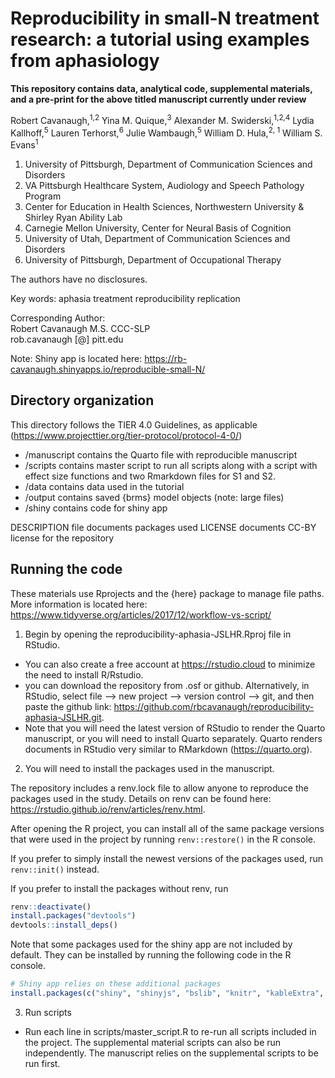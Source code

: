 # Reproducibility in small-N treatment research: a tutorial using examples from aphasiology

**This repository contains data, analytical code, supplemental materials, and a pre-print for the above titled manuscript currently under review**

Robert Cavanaugh,<sup>1,2</sup> Yina M. Quique,<sup>3</sup> Alexander M. Swiderski,<sup>1,2,4</sup> Lydia Kallhoff,<sup>5</sup> Lauren Terhorst,<sup>6</sup> Julie Wambaugh,<sup>5</sup> William D. Hula,<sup>2, 1</sup> William S. Evans<sup>1</sup>

1. University of Pittsburgh, Department of Communication Sciences and Disorders
2. VA Pittsburgh Healthcare System, Audiology and Speech Pathology Program
3. Center for Education in Health Sciences, Northwestern University & Shirley Ryan Ability Lab
4. Carnegie Mellon University, Center for Neural Basis of Cognition
5. University of Utah, Department of Communication Sciences and Disorders
6. University of Pittsburgh, Department of Occupational Therapy

The authors have no disclosures.

Key words: aphasia treatment reproducibility replication

Corresponding Author:  
Robert Cavanaugh M.S. CCC-SLP  
rob.cavanaugh [@] pitt.edu

Note: Shiny app is located here: https://rb-cavanaugh.shinyapps.io/reproducible-small-N/

## Directory organization

This directory follows the TIER 4.0 Guidelines, as applicable (https://www.projecttier.org/tier-protocol/protocol-4-0/)

- /manuscript contains the Quarto file with reproducible manuscript
- /scripts contains master script to run all scripts along with a script 
with effect size functions and two Rmarkdown files for S1 and S2. 
- /data contains data used in the tutorial
- /output contains saved {brms} model objects (note: large files)
- /shiny contains code for shiny app

DESCRIPTION file documents packages used
LICENSE documents CC-BY license for the repository

## Running the code

These materials use Rprojects and the {here} package to manage file paths. More
information is located here: https://www.tidyverse.org/articles/2017/12/workflow-vs-script/

1. Begin by opening the reproducibility-aphasia-JSLHR.Rproj file in RStudio. 

- You can also create a free account at https://rstudio.cloud to minimize the need
to install R/Rstudio. 
- you can download the repository from .osf or github. Alternatively, in RStudio, 
select file --> new project --> version control --> git, and then paste the
github link: https://github.com/rbcavanaugh/reproducibility-aphasia-JSLHR.git.
- Note that you will need the latest version of RStudio to render the Quarto manuscript,
or you will need to install Quarto separately. Quarto renders documents in RStudio
very similar to RMarkdown (https://quarto.org).

2. You will need to install the packages used in the manuscript. 

The repository includes a renv.lock file to allow anyone to reproduce the 
packages used in the study. Details on renv can be found here: https://rstudio.github.io/renv/articles/renv.html. 

After opening the R project, you can install all of the same package versions
that were used in the project by running `renv::restore()` in the R console. 

If you prefer to simply install the newest versions of the packages used,
run `renv::init()` instead. 

If you prefer to install the packages without renv, run

```r
renv::deactivate()
install.packages("devtools")
devtools::install_deps()
```

Note that some packages used for the shiny app are not included by default. They
can be installed by running the following code in the R console.

```r
# Shiny app relies on these additional packages
install.packages(c("shiny", "shinyjs", "bslib", "knitr", "kableExtra", "formattable"))
```

3. Run scripts 

- Run each line in scripts/master_script.R to re-run all scripts included in
the project. The supplemental material scripts can also be run independently. 
The manuscript relies on the supplemental scripts to be run first. 
